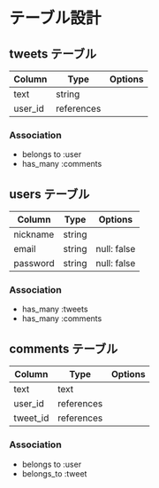 # テーブル設計

## tweets テーブル

| Column      | Type       | Options     |
| ----------- | ---------- | ----------- |
| text        | string     |             |
| user_id     | references |             |

### Association

- belongs to :user
- has_many :comments

## users テーブル

| Column    | Type       | Options                        |
| ------    | ---------- | ------------------------------ |
| nickname  | string     |                                |
| email     | string     | null: false                    |
| password  | string     | null: false                    |

### Association

- has_many :tweets
- has_many :comments

## comments テーブル

| Column     | Type       | Options                        |
| -------    | ---------- | ------------------------------ |
| text       | text       |                                |
| user_id    | references |                                |
| tweet_id   | references |                                |

### Association

- belongs to :user
- belongs_to :tweet